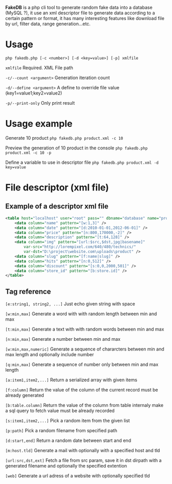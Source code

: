 **FakeDB** is a php cli tool to generate random fake data into a database (MySQL ?),
it use an xml descriptor file to generate data according to a certain pattern or format,
it has many interesting features like download file by url, filter data, range generation...etc.

# Usage

`php fakedb.php [-c <number>] [-d <key=value>] [-p] xmlfile`

`xmlfile`
    Required. XML File path

`-c/--count <argument>`
    Generation iteration count

`-d/--define <argument>`
    A define to override file value (key1=value1;key2=value2)

`-p/--print-only`
    Only print result

# Usage example

Generate 10 product
`php fakedb.php product.xml -c 10`

Preview the generation of 10 product in the console
`php fakedb.php product.xml -c 10 -p`

Define a variable to use in descriptor file
`php fakedb.php product.xml -d key=value`

# File descriptor (xml file)

## Example of a descriptor xml file

``` xml
<table host="localhost" user="root" pass="" dbname="database" name="product" >
    <data column="name" pattern="[w:1,3]" />
    <data column="date" pattern="[d:2010-01-01,2012-06-01]" />
    <data column="price" pattern="[n:800,170000,-2]" />
    <data column="description" pattern="[t:64,128]" />
    <data column="img" pattern="[url:$src,$dst,jpg|basename]"
        var-src="http://lorempixel.com/640/480/technics/"
        var-dst="D:\project\website.com\uploads\product" />
    <data column="slug" pattern="[f:name|slug]" />
    <data column="hits" pattern="[n:0,512]" />
    <data column="discount" pattern="[s:0,0,2000,501]" />
    <data column="store_id" pattern="[b:store.id]" />
</table>
```

## Tag reference

`[e:string1, string2, ...]`
Just echo given string with space

`[w:min,max]`
Generate a word with with random length
between min and max

`[t:min,max]`
Generate a text with with random words
between min and max

`[n:min,max]`
Generate a number
between min and max

`[w:min,max,numeric]`
Generate a sequence of chararcters
between min and max length and optionally include number

`[q:min,max]`
Generate a sequence of number only
between min and max length

`[a:item1,item2,...]`
Return a serialized array with given items

`[f:column]`
Return the value of the column of the current record
must be already generated

`[b:table.column]`
Return the value of the column from table internaly make a sql query to fetch value
must be already recorded

`[s:item1,item2,...]`
Pick a random item from the given list

`[p:path]`
Pick a random filename from specified path

`[d:start,end]`
Return a random date between start and end

`[m:host.tld]`
Generate a mail with optionally with a specified host and tld

`[url:src,dst,ext]`
Fetch a file from src param, save it in dst dirpath with a generated filename and optionally the specified extention

`[web]`
Generate a url adress of a website with optionally specified tld
